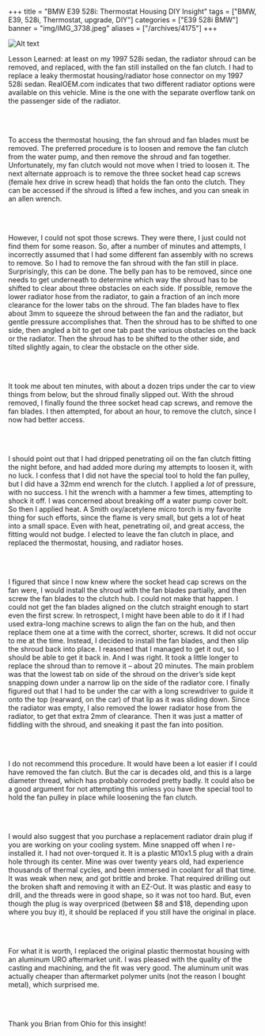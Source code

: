 
+++
title = "BMW E39 528i: Thermostat Housing DIY Insight"
tags = ["BMW, E39, 528i, Thermostat, upgrade, DIY"]
categories = ["E39 528i BMW"]
banner = "img/IMG_3738.jpeg"
aliases = ["/archives/4175"]
+++

![Alt text](https://e39source.com/wp-content/uploads/2020/04/xqzslqkmg1msrrio6kph-1536x864.jpg)

Lesson Learned: at least on my 1997 528i sedan, the radiator shroud can be removed, and replaced, with the fan still installed on the fan clutch. I had to replace a leaky thermostat housing/radiator hose connector on my 1997 528i sedan.  RealOEM.com indicates that two different radiator options were available on this vehicle.  Mine is the one with the separate overflow tank on the passenger side of the radiator.  

&nbsp;<br/><br/>

To access the thermostat housing, the fan shroud and fan blades must be removed.  The preferred procedure is to loosen and remove the fan clutch from the water pump, and then remove the shroud and fan together. Unfortunately, my fan clutch would not move when I tried to loosen it. The next alternate approach is to remove the three socket head cap screws (female hex drive in screw head) that holds the fan onto the clutch.  They can be accessed if the shroud is lifted a few inches, and you can sneak in an allen wrench.

&nbsp;<br/><br/>

However, I could not spot those screws.  They were there, I just could not find them for some reason.  So, after a number of minutes and attempts, I incorrectly assumed that I had some different fan assembly with no screws to remove.  So I had to remove the fan shroud with the fan still in place. Surprisingly, this can be done.  The belly pan has to be removed, since one needs to get underneath to determine which way the shroud has to be shifted to clear about three obstacles on each side.  If possible, remove the lower radiator hose from the radiator, to gain a fraction of an inch more clearance for the lower tabs on the shroud.  The fan blades have to flex about 3mm to squeeze the shroud between the fan and the radiator, but gentle pressure accomplishes that.  Then the shroud has to be shifted to one side, then angled a bit to get one tab past the various obstacles on the back or the radiator.  Then the shroud has to be shifted to the other side, and tilted slightly again, to clear the obstacle on the other side.

&nbsp;<br/><br/>

It took me about ten minutes, with about a dozen trips under the car to view things from below, but the shroud finally slipped out. With the shroud removed, I finally found the three socket head cap screws, and remove the fan blades.  I then attempted, for about an hour, to remove the clutch, since I now had better access.

&nbsp;<br/><br/>

I should point out that I had dripped penetrating oil on the fan clutch fitting the night before, and had added more during my attempts to loosen it, with no luck.  I confess that I did not have the special tool to hold the fan pulley, but I did have a 32mm end wrench for the clutch.  I applied a *lot* of pressure, with no success.  I hit the wrench with a hammer a few times, attempting to shock it off.  I was concerned about breaking off a water pump cover bolt.  So then I applied heat.  A Smith oxy/acetylene micro torch is my favorite thing for such efforts, since the flame is very small, but gets a lot of heat into a small space.  Even with heat, penetrating oil, and great access, the fitting would not budge.  I elected to leave the fan clutch in place, and replaced the thermostat, housing, and radiator hoses.

&nbsp;<br/><br/>

I figured that since I now knew where the socket head cap screws on the fan were, I would install the shroud with the fan blades partially, and then screw the fan blades to the clutch hub.  I could not make that happen.  I could not get the fan blades aligned on the clutch straight enough to start even the first screw.  In retrospect, I might have been able to do it if I had used extra-long machine screws to align the fan on the hub, and then replace them one at a time with the correct, shorter, screws.  It did not occur to me at the time. Instead, I decided to install the fan blades, and then slip the shroud back into place.  I reasoned that I managed to get it out, so I should be able to get it back in.  And I was right. It took a little longer to replace the shroud than to remove it – about 20 minutes.  The main problem was that the lowest tab on side of the shroud on the driver’s side kept snapping down under a narrow lip on the side of the radiator core.  I finally figured out that I had to be under the car with a long screwdriver to guide it onto the top (rearward, on the car) of that lip as it was sliding down.  Since the radiator was empty, I also removed the lower radiator hose from the radiator, to get that extra 2mm of clearance.  Then it was just a matter of fiddling with the shroud, and sneaking it past the fan into position.

&nbsp;<br/><br/>

I do not recommend this procedure.  It would have been a lot easier if I could have removed the fan clutch.  But the car is decades old, and this is a large diameter thread, which has probably corroded pretty badly.  It could also be a good argument for not attempting this unless you have the special tool to hold the fan pulley in place while loosening the fan clutch.

&nbsp;<br/><br/>

I would also suggest that you purchase a replacement radiator drain plug if you are working on your cooling system.  Mine snapped off when I re-installed it.  I had not over-torqued it.  It is a plastic M10x1.5 plug with a drain hole through its center.  Mine was over twenty years old, had experience thousands of thermal cycles, and been immersed in coolant for all that time.  It was weak when new, and got brittle and broke.  That required drilling out the broken shaft and removing it with an EZ-Out.  It was plastic and easy to drill, and the threads were in good shape, so it was not too hard.  But, even though the plug is way overpriced (between $8 and $18, depending upon where you buy it), it should be replaced if you still have the original in place.

&nbsp;<br/><br/>

For what it is worth, I replaced the original plastic thermostat housing with an aluminum URO aftermarket unit.  I was pleased with the quality of the casting and machining, and the fit was very good.  The aluminum unit was actually cheaper than aftermarket polymer units (not the reason I bought metal), which surprised me.

&nbsp;<br/><br/>

Thank you Brian from Ohio for this insight!

&nbsp;<br/><br/>